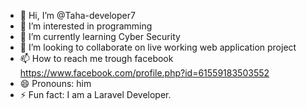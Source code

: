 - 👋 Hi, I’m @Taha-developer7
- 👀 I’m interested in programming
- 🌱 I’m currently learning Cyber Security
- 💞️ I’m looking to collaborate on live working web application project
- 📫 How to reach me trough facebook https://www.facebook.com/profile.php?id=61559183503552
- 😄 Pronouns: him
- ⚡ Fun fact: I am a Laravel Developer.

<!---
Taha-developer7/Taha-developer7 is a ✨ special ✨ repository because its `README.md` (this file) appears on your GitHub profile.
You can click the Preview link to take a look at your changes.
--->
